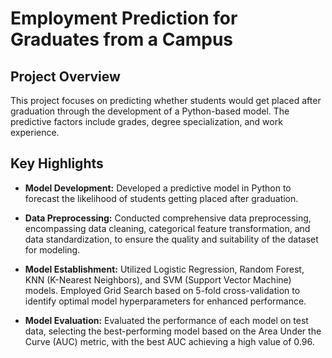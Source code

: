 # Employment Prediction for Graduates from a Campus

## Project Overview

This project focuses on predicting whether students would get placed after graduation through the development of a Python-based model. The predictive factors include grades, degree specialization, and work experience.

## Key Highlights

- **Model Development:** Developed a predictive model in Python to forecast the likelihood of students getting placed after graduation.

- **Data Preprocessing:** Conducted comprehensive data preprocessing, encompassing data cleaning, categorical feature transformation, and data standardization, to ensure the quality and suitability of the dataset for modeling.

- **Model Establishment:** Utilized Logistic Regression, Random Forest, KNN (K-Nearest Neighbors), and SVM (Support Vector Machine) models. Employed Grid Search based on 5-fold cross-validation to identify optimal model hyperparameters for enhanced performance.

- **Model Evaluation:** Evaluated the performance of each model on test data, selecting the best-performing model based on the Area Under the Curve (AUC) metric, with the best AUC achieving a high value of 0.96.

